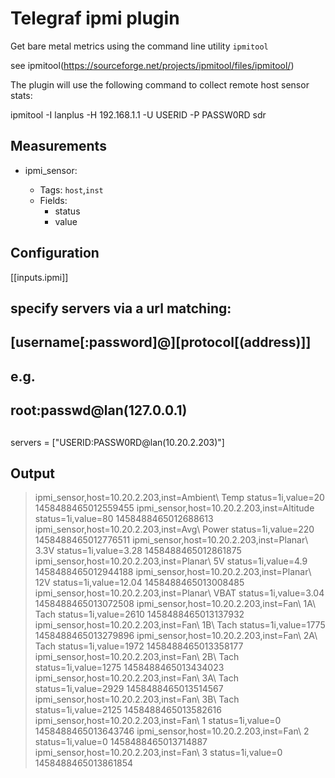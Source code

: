# Telegraf ipmi plugin

Get bare metal metrics using the command line utility `ipmitool`

see ipmitool(https://sourceforge.net/projects/ipmitool/files/ipmitool/)

The plugin will use the following command to collect remote host sensor stats:

ipmitool -I lanplus -H 192.168.1.1 -U USERID -P PASSW0RD sdr

## Measurements

- ipmi_sensor:

    * Tags: `host`,`inst`
    * Fields:
      - status
      - value
## Configuration
	
[[inputs.ipmi]]
  ## specify servers via a url matching:
  ##  [username[:password]@][protocol[(address)]]
  ##  e.g.
  ##    root:passwd@lan(127.0.0.1)
  ##
  servers = ["USERID:PASSW0RD@lan(10.20.2.203)"]

## Output

> ipmi_sensor,host=10.20.2.203,inst=Ambient\ Temp status=1i,value=20 1458488465012559455
> ipmi_sensor,host=10.20.2.203,inst=Altitude status=1i,value=80 1458488465012688613
> ipmi_sensor,host=10.20.2.203,inst=Avg\ Power status=1i,value=220 1458488465012776511
> ipmi_sensor,host=10.20.2.203,inst=Planar\ 3.3V status=1i,value=3.28 1458488465012861875
> ipmi_sensor,host=10.20.2.203,inst=Planar\ 5V status=1i,value=4.9 1458488465012944188
> ipmi_sensor,host=10.20.2.203,inst=Planar\ 12V status=1i,value=12.04 1458488465013008485
> ipmi_sensor,host=10.20.2.203,inst=Planar\ VBAT status=1i,value=3.04 1458488465013072508
> ipmi_sensor,host=10.20.2.203,inst=Fan\ 1A\ Tach status=1i,value=2610 1458488465013137932
> ipmi_sensor,host=10.20.2.203,inst=Fan\ 1B\ Tach status=1i,value=1775 1458488465013279896
> ipmi_sensor,host=10.20.2.203,inst=Fan\ 2A\ Tach status=1i,value=1972 1458488465013358177
> ipmi_sensor,host=10.20.2.203,inst=Fan\ 2B\ Tach status=1i,value=1275 1458488465013434023
> ipmi_sensor,host=10.20.2.203,inst=Fan\ 3A\ Tach status=1i,value=2929 1458488465013514567
> ipmi_sensor,host=10.20.2.203,inst=Fan\ 3B\ Tach status=1i,value=2125 1458488465013582616
> ipmi_sensor,host=10.20.2.203,inst=Fan\ 1 status=1i,value=0 1458488465013643746
> ipmi_sensor,host=10.20.2.203,inst=Fan\ 2 status=1i,value=0 1458488465013714887
> ipmi_sensor,host=10.20.2.203,inst=Fan\ 3 status=1i,value=0 1458488465013861854

